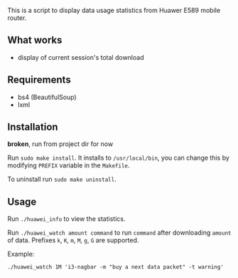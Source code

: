 This is a script to display data usage statistics from Huawer E589
mobile router.

## What works

* display of current session's total download

## Requirements

* bs4 (BeautifulSoup)
* lxml

## Installation

**broken**, run from project dir for now

Run `sudo make install`. It installs to `/usr/local/bin`, you can change
this by modifying `PREFIX` variable in the `Makefile`.

To uninstall run `sudo make uninstall`.

## Usage

Run `./huawei_info` to view the statistics.

Run `./huawei_watch amount command` to run `command` after
downloading `amount` of data. Prefixes `k`, `K`, `m`, `M`, `g`, `G` are
supported.

Example:

```
./huawei_watch 1M 'i3-nagbar -m "buy a next data packet" -t warning'
```
